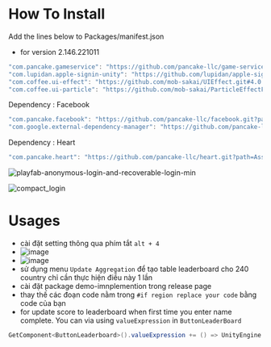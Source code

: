 # How To Install

Add the lines below to Packages/manifest.json

- for version 2.146.221011
```csharp
"com.pancake.gameservice": "https://github.com/pancake-llc/game-service.git?path=Assets/_Root#2.146.221011",
"com.lupidan.apple-signin-unity": "https://github.com/lupidan/apple-signin-unity.git#v1.4.2",
"com.coffee.ui-effect": "https://github.com/mob-sakai/UIEffect.git#4.0.0-preview.9",
"com.coffee.ui-particle": "https://github.com/mob-sakai/ParticleEffectForUGUI.git#4.1.6",
```

Dependency : Facebook

````csharp
"com.pancake.facebook": "https://github.com/pancake-llc/facebook.git?path=Assets/_Root#1.0.7",
"com.google.external-dependency-manager": "https://github.com/pancake-llc/external-dependency-manager.git?path=Assets/_Root#1.2.170",
````

Dependency : Heart
```csharp
"com.pancake.heart": "https://github.com/pancake-llc/heart.git?path=Assets/_Root",
```


![playfab-anonymous-login-and-recoverable-login-min](https://user-images.githubusercontent.com/44673303/166100604-75c5949d-8c71-4b67-abbc-eb752ec51bfa.png)

![compact_login](https://user-images.githubusercontent.com/44673303/166114223-13fb92e7-00cc-4947-b33f-50f54acf2270.png)


# Usages

- cài đặt setting thông qua phím tắt `alt + 4`
- ![image](https://user-images.githubusercontent.com/44673303/193963879-16e7337d-3ebe-42b2-a700-feff49f1f1b0.png)
- ![image](https://user-images.githubusercontent.com/44673303/193964093-d1d78788-3fe8-49ca-9036-1b063e65ac59.png)
- sử dụng menu `Update Aggregation` để tạo table leaderboard cho 240 country chỉ cần thực hiện điều này 1 lần
- cài đặt package demo-imnplemention trong release page
- thay thế các đoạn code nằm trong `#if region replace your code` bằng code của bạn
- for update score to leaderboard when first time you enter name complete. You can via using `valueExpression` in `ButtonLeaderBoard`

```c#
GetComponent<ButtonLeaderboard>().valueExpression += () => UnityEngine.Random.Range(1, 100);
```